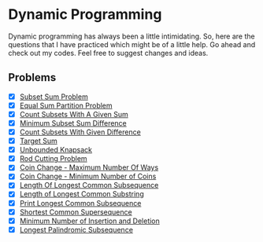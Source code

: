 # Dynamic Programming
Dynamic programming has always been a little intimidating. So, here are the questions that I have practiced which might be of a little help. Go ahead and check out my codes. Feel free to suggest changes and ideas. 


## Problems
- [x] [Subset Sum Problem](https://github.com/Ishita-Tiwari/Dynamic-Programming/blob/main/1.%20Subset%20Sum%20Problem.py)
- [x] [Equal Sum Partition Problem](https://github.com/Ishita-Tiwari/Dynamic-Programming/blob/main/2.%20Equal%20Sum%20Partition%20Problem.py)
- [x] [Count Subsets With A Given Sum](https://github.com/Ishita-Tiwari/Dynamic-Programming/blob/main/3.%20Count%20subset%20with%20given%20sum.py)
- [x] [Minimum Subset Sum Difference](https://github.com/Ishita-Tiwari/Dynamic-Programming/blob/main/4.%20Minimum%20Subset%20Sum%20Difference.py)
- [x] [Count Subsets With Given Difference](https://github.com/Ishita-Tiwari/Dynamic-Programming/blob/main/5.%20Count%20subsets%20with%20given%20difference.py)
- [x] [Target Sum](https://github.com/Ishita-Tiwari/Dynamic-Programming/blob/main/6.%20Target%20Sum.py)
- [x] [Unbounded Knapsack](https://github.com/Ishita-Tiwari/Dynamic-Programming/blob/main/7.%20Unbounded%20Knapsack.py)
- [x] [Rod Cutting Problem](https://github.com/Ishita-Tiwari/Dynamic-Programming/blob/main/8.%20Rod%20Cutting%20Problem.py)
- [x] [Coin Change - Maximum Number Of Ways](https://github.com/Ishita-Tiwari/Dynamic-Programming/blob/main/9.%20Coin%20Change%20-%20Maximum%20number%20of%20ways.py)
- [x] [Coin Change - Minimum Number of Coins](https://github.com/Ishita-Tiwari/Dynamic-Programming/blob/main/10.%20Coin%20Change%20-%20Min%20number%20of%20coins.py)
- [x] [Length Of Longest Common Subsequence](https://github.com/Ishita-Tiwari/Dynamic-Programming/blob/main/11.%20LCS.py)
- [x] [Length of Longest Common Substring](https://github.com/Ishita-Tiwari/Dynamic-Programming/blob/main/12.%20Longest%20Common%20Substring.py)
- [x] [Print Longest Common Subsequence](https://github.com/Ishita-Tiwari/Dynamic-Programming/blob/main/13.%20Print%20Longest%20Common%20Subsequence.py)
- [x] [Shortest Common Supersequence](https://github.com/Ishita-Tiwari/Dynamic-Programming/blob/main/14.%20Shortest%20Common%20SuperSequence.py)
- [x] [Minimum Number of Insertion and Deletion](https://github.com/Ishita-Tiwari/Dynamic-Programming/blob/main/15.%20Minimum%20Number%20Of%20Insertion%20and%20Deletion.py)
- [x] [Longest Palindromic Subsequence](https://github.com/Ishita-Tiwari/Dynamic-Programming/blob/main/16.%20Longest%20Palindromic%20Subsequence.py)

